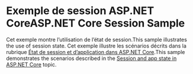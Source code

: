 # <a name="aspnet-core-session-sample"></a><span data-ttu-id="a8b8d-101">Exemple de session ASP.NET Core</span><span class="sxs-lookup"><span data-stu-id="a8b8d-101">ASP.NET Core Session Sample</span></span>

<span data-ttu-id="a8b8d-102">Cet exemple montre l’utilisation de l’état de session.</span><span class="sxs-lookup"><span data-stu-id="a8b8d-102">This sample illustrates the use of session state.</span></span> <span data-ttu-id="a8b8d-103">Cet exemple illustre les scénarios décrits dans la rubrique [État de session et d’application dans ASP.NET Core](https://docs.microsoft.com/aspnet/core/fundamentals/app-state).</span><span class="sxs-lookup"><span data-stu-id="a8b8d-103">This sample demonstrates the scenarios described in the [Session and app state in ASP.NET Core](https://docs.microsoft.com/aspnet/core/fundamentals/app-state) topic.</span></span>
